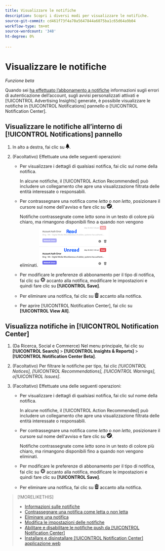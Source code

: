 ```yaml
---
title: Visualizzare le notifiche
description: Scopri i diversi modi per visualizzare le notifiche.
source-git-commit: cd461f73f4a70a5647844a6075ba1c65d64a9b04
workflow-type: tm+mt
source-wordcount: '348'
ht-degree: 0%

---
```


# Visualizzare le notifiche

*Funzione beta*

Quando sei [ha effettuato l’abbonamento a notifiche](notification-edit.md) informazioni sugli errori di autenticazione dell’account, sugli avvisi personalizzati attivati e [!UICONTROL Advertising Insights] generate, è possibile visualizzare le notifiche in [!UICONTROL Notifications] pannello o [!UICONTROL Notification Center].

## Visualizzare le notifiche all’interno di [!UICONTROL Notifications] pannello

1. In alto a destra, fai clic su ![Notifiche](/help/search-social-commerce/assets/notifications-panel.png "Notifiche").

1. (Facoltativo) Effettuate una delle seguenti operazioni:

   * Per visualizzare i dettagli di qualsiasi notifica, fai clic sul nome della notifica.

      In alcune notifiche, il [!UICONTROL Action Recommended] può includere un collegamento che apre una visualizzazione filtrata delle entità interessate o responsabili.

   * Per contrassegnare una notifica come *letto* o *non letto*, posizionare il cursore sul nome dell&#39;avviso e fare clic su ![Contrassegna come letto o non letto](/help/search-social-commerce/assets/notifications-read-unread.png "Contrassegna come letto o non letto").

      Notifiche contrassegnate come *letto* sono in un testo di colore più chiaro, ma rimangono disponibili fino a quando non vengono eliminati.
   ![Notifiche lette e non lette](/help/search-social-commerce/assets/notifications-read-vs-unread.png "Notifiche lette e non lette")

   * Per modificare le preferenze di abbonamento per il tipo di notifica, fai clic su ![Impostazioni](/help/search-social-commerce/assets/settings-nc.png "Impostazioni") accanto alla notifica, modificare le impostazioni e quindi fare clic su **[!UICONTROL Save]**.

   * Per eliminare una notifica, fai clic su ![Elimina](/help/search-social-commerce/assets/delete.png "Elimina") accanto alla notifica.

   * Per aprire [!UICONTROL Notification Center], fai clic su **[!UICONTROL View All]**.


## Visualizza notifiche in [!UICONTROL Notification Center]

1. (Da Ricerca, Social e Commerce) Nel menu principale, fai clic su **[!UICONTROL Search]** > **[!UICONTROL Insights & Reports]** > **[!UICONTROL Notification Center Beta]**.

1. (Facoltativo) Per filtrare le notifiche per tipo, fai clic *[!UICONTROL Notices], [!UICONTROL Recommendations], [!UICONTROL Warnings], o[!UICONTROL Issues]*.

1. (Facoltativo) Effettuate una delle seguenti operazioni:

   * Per visualizzare i dettagli di qualsiasi notifica, fai clic sul nome della notifica.

      In alcune notifiche, il [!UICONTROL Action Recommended] può includere un collegamento che apre una visualizzazione filtrata delle entità interessate o responsabili.

   * Per contrassegnare una notifica come *letto* o *non letto*, posizionare il cursore sul nome dell&#39;avviso e fare clic su ![Contrassegna come letto o non letto](/help/search-social-commerce/assets/notifications-read-unread.png "Contrassegna come letto o non letto").

      Notifiche contrassegnate come *letto* sono in un testo di colore più chiaro, ma rimangono disponibili fino a quando non vengono eliminati.

   * Per modificare le preferenze di abbonamento per il tipo di notifica, fai clic su ![Impostazioni](/help/search-social-commerce/assets/settings-nc.png "Impostazioni")  accanto alla notifica, modificare le impostazioni e quindi fare clic su **[!UICONTROL Save]**.

   * Per eliminare una notifica, fai clic su ![Elimina](/help/search-social-commerce/assets/delete.png "Elimina") accanto alla notifica.

>[!MORELIKETHIS]
>
>* [Informazioni sulle notifiche](/help/search-social-commerce/notifications/notification-about.md)
>* [Contrassegnare una notifica come letta o non letta](notification-mark-read-unread.md)
>* [Eliminare una notifica](notification-delete.md)
>* [Modifica le impostazioni delle notifiche](notification-edit.md)
>* [Abilitare e disabilitare le notifiche push da [!UICONTROL Notification Center]](notifications-push-enable-disable.md)
>* [Installare e disinstallare [!UICONTROL Notification Center] applicazione web](notification-app-install-uninstall.md)

